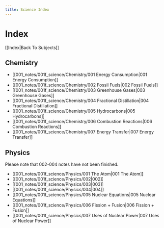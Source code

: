 ```yaml
---
title: Science Index
---
```

# Index
[[Index|Back To Subjects]]

## Chemistry

- [[001_notes/001f_science/Chemistry/001 Energy Consumption|001 Energy Consumption]]
- [[001_notes/001f_science/Chemistry/002 Fossil Fuels|002 Fossil Fuels]]
- [[001_notes/001f_science/Chemistry/003 Greenhouse Gases|003 Greenhouse Gases]]
- [[001_notes/001f_science/Chemistry/004 Fractional Distillation|004 Fractional Distillation]]
- [[001_notes/001f_science/Chemistry/005 Hydrocarbons|005 Hydrocarbons]]
- [[001_notes/001f_science/Chemistry/006 Combustion Reactions|006 Combustion Reactions]]
- [[001_notes/001f_science/Chemistry/007 Energy Transfer|007 Energy Transfer]]


## Physics
Please note that 002-004 notes have not been finished.
- [[001_notes/001f_science/Physics/001 The Atom|001 The Atom]]
- [[001_notes/001f_science/Physics/002|002]]
- [[001_notes/001f_science/Physics/003|003]]
- [[001_notes/001f_science/Physics/004|004]]
- [[001_notes/001f_science/Physics/005 Nuclear Equations|005 Nuclear Equations]]
- [[001_notes/001f_science/Physics/006 Fission + Fusion|006 Fission + Fusion]]
- [[001_notes/001f_science/Physics/007 Uses of Nuclear Power|007 Uses of Nuclear Power]]




